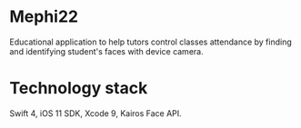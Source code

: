 # Mephi22
Educational application to help tutors control classes attendance by finding and identifying student's faces with device camera.

# Technology stack
Swift 4,
iOS 11 SDK,
Xcode 9,
Kairos Face API.
